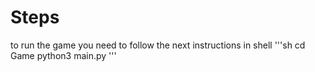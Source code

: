 # Steps 

to run the game you need to follow the next instructions in shell
'''sh
cd Game
python3 main.py
'''